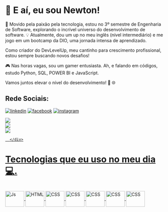<h1>👋 E aí, eu sou Newton!</h1> 

🚀 Movido pela paixão pela tecnologia, estou no 3º semestre de Engenharia de Software, explorando o incrível universo do desenvolvimento de software. 💡 Atualmente, dou um up no meu inglês (nível intermediário) e me jogo em um bootcamp da DIO, uma jornada intensa de aprendizado.

Como criador do DevLevelUp, meu cantinho para crescimento profissional, estou sempre buscando novos desafios! 

🎮 Nas horas vagas, sou um gamer entusiasta. Ah, e falando em códigos, estudo Python, SQL, POWER BI e JavaScript.

Vamos juntos elevar o nível do desenvolvimento! 🚀 🌐

## Rede Sociais:
[![linkedin](https://img.shields.io/badge/LinkedIn-0077B5?style=for-the-badge&logo=linkedin&logoColor=white)](https://www.linkedin.com/in/newtondepaulaaraujo-297867256/) [![facebook](https://img.shields.io/badge/Facebook-1877F2?style=for-the-badge&logo=facebook&logoColor=white)](https://www.facebook.com/newton.araujo/) [![instagram](https://img.shields.io/badge/Instagram-E4405F?style=for-the-badge&logo=instagram&logoColor=white)](https://www.instagram.com/newtonaraujo_of/)

<div>
  <a href="https://github.com/newton-araujo">
    
![](https://github-readme-stats.vercel.app/api?username=newton-araujo&theme=swift&hide_border=false&include_all_commits=true&count_private=true)<br/>
![](https://github-readme-streak-stats.herokuapp.com/?user=newton-araujo&theme=swift&hide_border=false)<br/>
![](https://github-readme-stats.vercel.app/api/top-langs/?username=newton-araujo&theme=swift&hide_border=false&include_all_commits=true&count_private=true&layout=compact)

      </div>
# Tecnologias que eu uso no meu dia 💻.
<div style="display: inline_block"><br>
  <img align="center" alt="Js" height="50" width="60" src="https://cdn.jsdelivr.net/gh/devicons/devicon/icons/javascript/javascript-original.svg" />
  <img align="center" alt="HTML" height="50" width="60" src="https://cdn.jsdelivr.net/gh/devicons/devicon/icons/html5/html5-original-wordmark.svg" />
  <img align="center" alt="CSS" height="50" width="60" src="https://cdn.jsdelivr.net/gh/devicons/devicon/icons/css3/css3-original-wordmark.svg" />
  <img align="center" alt="CSS" height="50" width="60" src="https://cdn.jsdelivr.net/gh/devicons/devicon/icons/python/python-original-wordmark.svg" />
  <img align="center" alt="CSS" height="50" width="60" src="https://cdn.jsdelivr.net/gh/devicons/devicon/icons/sqlalchemy/sqlalchemy-original-wordmark.svg" />
  <img align="center" alt="CSS" height="50" width="60" src="https://cdn.jsdelivr.net/gh/devicons/devicon/icons/microsoftsqlserver/microsoftsqlserver-plain-wordmark.svg" />
  <img align="center" alt="CSS" height="50" width="60" src="https://cdn.jsdelivr.net/gh/devicons/devicon/icons/mongodb/mongodb-original-wordmark.svg" />
</div>
<br><br>
